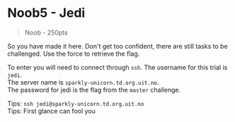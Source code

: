 # Noob5 - Jedi
> Noob  - 250pts

So you have made it here. Don't get too confident, there are still tasks to be challenged. Use the force to retrieve the flag. 

To enter you will need to connect through `ssh`.
The username for this trial is `jedi`.  
The server name is `sparkly-unicorn.td.org.uit.no`.  
The password for jedi is the flag from the `master` challenge.

Tips: `ssh jedi@sparkly-unicorn.td.org.uit.no`  
Tips: First glance can fool you
